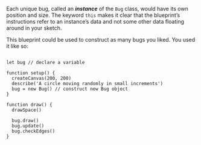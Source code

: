 <p class="main-text small-text">
    Each unique bug, called an <strong><em>instance</em></strong> of the <code>Bug</code> class, would have its own position and size. The keyword <code>this</code> makes it clear that the blueprint’s instructions refer to an instance’s data and not some other data floating around in your sketch.
</p>
<p class="main-text small-text">
    This blueprint could be used to construct as many bugs you liked. You used it like so:
</p>
<pre><code data-trim class="language-javascript">
let bug // declare a variable
&nbsp;
function setup() {
  createCanvas(200, 200)
  describe('A circle moving randomly in small increments')
  bug = new Bug() // construct new Bug object
}
&nbsp;
function draw() {
  drawSpace()
&nbsp;
  bug.draw()
  bug.update()
  bug.checkEdges()
}
</code></pre>
